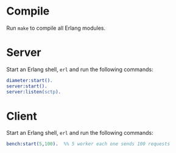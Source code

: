 # Compile
Run `make` to compile all Erlang modules.

# Server
Start an Erlang shell, `erl` and run the following commands:

```Erlang
diameter:start().
server:start().
server:listen(sctp).
```

# Client
Start an Erlang shell, `erl` and run the following commands:

```Erlang
bench:start(5,100).  %% 5 worker each one sends 100 requests
```

